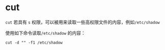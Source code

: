 # cut

`cut` 若具有 `s` 权限，可以被用来读取一些高权限文件的内容，例如`/etc/shadow`

使用如下命令读取`/etc/shadow` 的内容：

```
cut -d "" -f1 /etc/shadow
```

